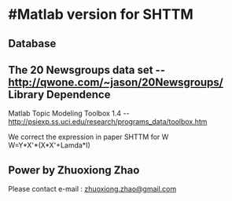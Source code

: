 #Matlab version for SHTTM
====

Database
---------------
The 20 Newsgroups data set -- http://qwone.com/~jason/20Newsgroups/
Library Dependence
----------------
Matlab Topic Modeling Toolbox 1.4 -- http://psiexp.ss.uci.edu/research/programs_data/toolbox.htm

We correct the expression in paper SHTTM for W<br/>
W=Y\*X'\*(X\*X'+Lamda\*I)

Power by Zhuoxiong Zhao<br/>
------------------
Please contact e-mail : zhuoxiong.zhao@gmail.com


